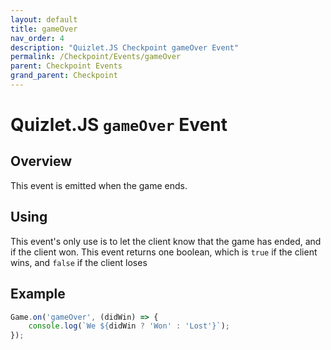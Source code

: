 ```yaml
---
layout: default
title: gameOver
nav_order: 4
description: "Quizlet.JS Checkpoint gameOver Event"
permalink: /Checkpoint/Events/gameOver
parent: Checkpoint Events
grand_parent: Checkpoint
---
```


# Quizlet.JS `gameOver` Event

## Overview
This event is emitted when the game ends.

## Using
This event's only use is to let the client know that the game has ended, and if the client won. This event returns one boolean, which is `true` if the client wins, and `false` if the client loses

## Example
```js
Game.on('gameOver', (didWin) => {
    console.log(`We ${didWin ? 'Won' : 'Lost'}`);
});
```